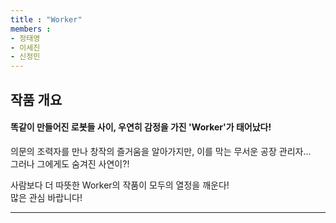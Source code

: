 ```yaml
---
title : "Worker"
members : 
- 정태영
- 이세진
- 신정민
---
```


## 작품 개요

 #### 똑같이 만들어진 로봇들 사이, 우연히 감정을 가진 'Worker'가 태어났다!  

 의문의 조력자를 만나 창작의 즐거움을 알아가지만, 이를 막는 무서운 공장 관리자...  
 그러나 그에게도 숨겨진 사연이?!  
   
 사람보다 더 따뜻한 Worker의 작품이 모두의 열정을 깨운다!  
 많은 관심 바랍니다!  
 
---

